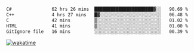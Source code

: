 <!--START_SECTION:waka-->

```txt
C#               62 hrs 26 mins  ██████████████████████▓░░   90.69 %
C++              4 hrs 27 mins   █▓░░░░░░░░░░░░░░░░░░░░░░░   06.48 %
C                42 mins         ▒░░░░░░░░░░░░░░░░░░░░░░░░   01.02 %
HTML             41 mins         ▒░░░░░░░░░░░░░░░░░░░░░░░░   01.00 %
GitIgnore file   16 mins         ░░░░░░░░░░░░░░░░░░░░░░░░░   00.39 %
```

<!--END_SECTION:waka-->
[![wakatime](https://wakatime.com/badge/user/6c2f442e-41b4-42e3-bc06-d5d8203ad1da.svg)](https://wakatime.com/@6c2f442e-41b4-42e3-bc06-d5d8203ad1da)
